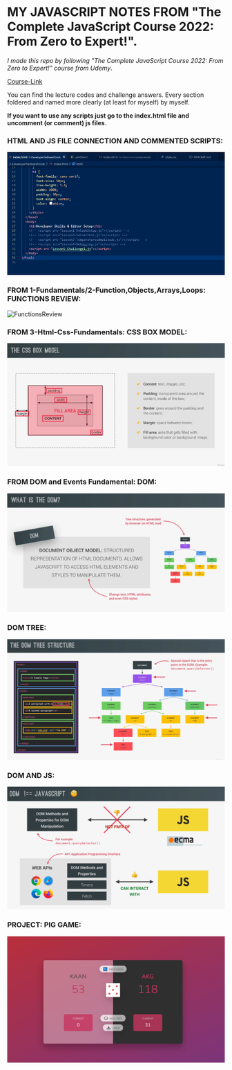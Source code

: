 # MY JAVASCRIPT NOTES FROM "The Complete JavaScript Course 2022: From Zero to Expert!".

*I made this repo by following "The Complete JavaScript Course 2022: From Zero to Expert!" course from Udemy*.

[Course-Link](https://www.udemy.com/course/the-complete-javascript-course/)

You can find the lecture codes and challenge answers. Every section foldered and named more clearly (at least for myself) by myself.

**If you want to use any scripts just go to the index.html file and uncomment (or comment) js files**. 

### HTML AND JS FILE CONNECTION AND COMMENTED SCRIPTS:

![](https://github.com/kaanakgundogdu/Learning-Javascript/blob/main/3-Html-Css-Fundamentals/images/Index.png)

### FROM 1-Fundamentals/2-Function,Objects,Arrays,Loops: FUNCTIONS REVIEW:

![FunctionsReview](https://user-images.githubusercontent.com/62032779/167257364-4ef0266f-2806-424f-8341-5e303d3d29da.png)

### FROM 3-Html-Css-Fundamentals: CSS BOX MODEL:

![](https://github.com/kaanakgundogdu/Learning-Javascript/blob/main/3-Html-Css-Fundamentals/images/cssboxmodel.png)

### FROM DOM and Events Fundamental: DOM:

![](https://github.com/kaanakgundogdu/Learning-Javascript/blob/main/4-DOMandEventsFundamental/Imgaes/DOM.png)

### DOM TREE:

![](https://github.com/kaanakgundogdu/Learning-Javascript/blob/main/4-DOMandEventsFundamental/Imgaes/DOM-Tree2.png)

### DOM AND JS:

![](https://github.com/kaanakgundogdu/Learning-Javascript/blob/main/4-DOMandEventsFundamental/Imgaes/DOM-JS.png)

### PROJECT: PIG GAME:

![](https://github.com/kaanakgundogdu/Learning-Javascript/blob/main/4-DOMandEventsFundamental/3-Pig-Game/images/piggame.png)
